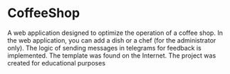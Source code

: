 # CoffeeShop
 A web application designed to optimize the operation of a coffee shop. In the web application, you can add a dish or a chef (for the administrator only). The logic of sending messages in telegrams for feedback is implemented. The template was found on the Internet. The project was created for educational purposes
